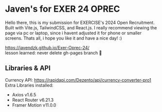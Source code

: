# Javen's for EXER 24 OPREC
Hello there, this is my submission for EXERCISE's 2024 Open Recruitment. Built with Vite.js, TailwindCSS, and React.js. I really recommend viewing the page via pc or laptop, since i havent adjusted it for phone or smaller screens. Thats all, i hope you like it and have a nice day! :)  

https://javendzk.github.io/Exer-Oprec-24/  
lesson learned: never delete gh-pages branch 🥲

## Libraries & API
Currency API: https://rapidapi.com/Dezento/api/currency-converter-pro1   
Extra Libraries installed:
- Axios v1.6.5
- React Router v6.21.3
- Framer Motion v11.0.0
